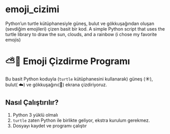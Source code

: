 # emoji_cizimi
Python’un turtle kütüphanesiyle güneş, bulut ve gökkuşağından oluşan (sevdiğim emojileri) çizen basit bir kod. 
A simple Python script that uses the turtle library to draw the sun, clouds, and a rainbow (i chose my favorite emojis)

# ⛅🌈 Emoji Çizdirme Programı

Bu basit Python koduyla (`turtle` kütüphanesini kullanarak) güneş (☀️), bulut( ☁️) ve gökkuşağını(🌈) ekrana çizdiriyoruz. 

##  Nasıl Çalıştırılır?

1. Python 3 yüklü olmalı
2. `turtle` zaten Python ile birlikte geliyor, ekstra kurulum gerekmez.
3. Dosyayı kaydet ve programı çalıştır

